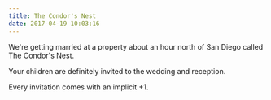 ```yaml
---
title: The Condor's Nest
date: 2017-04-19 10:03:16
---
```


We're getting married at a property about an hour north of San Diego called The Condor's Nest.

Your children are definitely invited to the wedding and reception.  

Every invitation comes with an implicit +1.